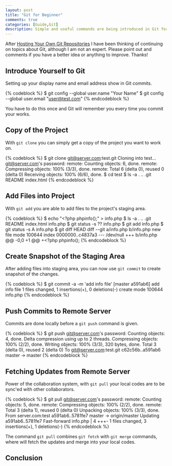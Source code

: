 ```yaml
---
layout: post
title: "Git for Beginner"
comments: true
categories: [Guide,Git]
description: Simple and useful commands are being introduced in Git for beginners.
---
```

After [Hosting Your Own Git Repositories](http://kcblog.net/2012/02/27/hosting-your-own-git-repositories.html) I have been thinking of continuing on topics about Git, although I am not an expert. Please point out and comments if you have a better idea or anything to improve. Thanks!

## Introduce Yourself to Git

Setting up your display name and email address show in Git commits.

{% codeblock %}
$ git config --global user.name "Your Name"
$ git config --global user.email "user@test.com"
{% endcodeblock %}

You have to do this once and Git will remember you every time you commit your works.

## Copy of the Project

With `git clone` you can simply get a copy of the project you want to work on.

{% codeblock %}
$ git clone git@server.com:test.git
Cloning into test...
git@server.com's password:
remote: Counting objects: 6, done.
remote: Compressing objects: 100% (3/3), done.
remote: Total 6 (delta 0), reused 0 (delta 0)
Receiving objects: 100% (6/6), done.
$ cd test
$ ls -a
.		..		.git		README		index.html
{% endcodeblock %}

## Add Files into Project

With `git add` you are able to add files to the project's staging area.

{% codeblock %}
$ echo "<?php phpinfo();" > info.php
$ ls -a
.		..		.git		README		index.html	info.php
$ git status -s
?? info.php
$ git add info.php
$ git status -s
A  info.php
$ git diff HEAD
diff --git a/info.php b/info.php
new file mode 100644
index 0000000..c4837a3
--- /dev/null
+++ b/info.php
@@ -0,0 +1 @@
+<?php phpinfo();
{% endcodeblock %}

## Create Snapshot of the Staging Area

After adding files into staging area, you can now use `git commit` to create snapshot of the changes.

{% codeblock %}
$ git commit -a -m 'add info file'
[master a591ab6] add info file
 1 files changed, 1 insertions(+), 0 deletions(-)
 create mode 100644 info.php
{% endcodeblock %}

## Push Commits to Remote Server

Commits are done locally before a `git push` command is given.

{% codeblock %}
$ git push
git@server.com's password: 
Counting objects: 4, done.
Delta compression using up to 2 threads.
Compressing objects: 100% (2/2), done.
Writing objects: 100% (3/3), 320 bytes, done.
Total 3 (delta 0), reused 2 (delta 0)
To git@server.com:test.git
   c62c56b..a591ab6  master -> master
{% endcodeblock %}

## Fetching Updates from Remote Server

Power of the collaboration system, with `git pull` your local codes are to be sync'ed with other collaborators.

{% codeblock %}
$ git pull
git@server.com's password: 
remote: Counting objects: 5, done.
remote: Compressing objects: 100% (2/2), done.
remote: Total 3 (delta 1), reused 0 (delta 0)
Unpacking objects: 100% (3/3), done.
From server.com:test
   a591ab6..5781fe7  master     -> origin/master
Updating a591ab6..5781fe7
Fast-forward
 info.php |    4 +++-
 1 files changed, 3 insertions(+), 1 deletions(-)
{% endcodeblock %}

The command `git pull` combines `git fetch` with `git merge` commands, where will fetch the updates and merge into your local codes.

## Conclusion

